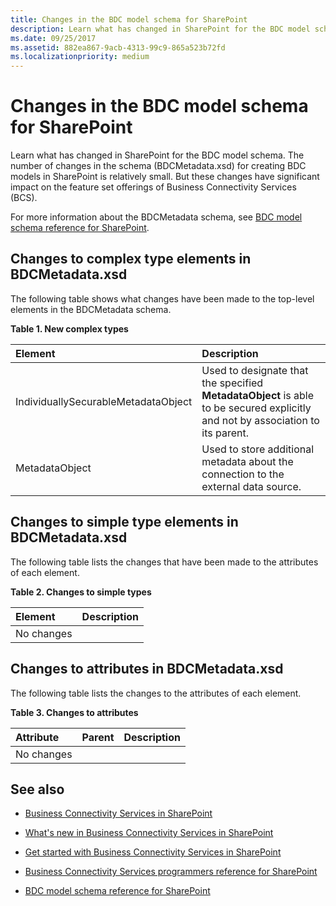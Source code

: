 ```yaml
---
title: Changes in the BDC model schema for SharePoint
description: Learn what has changed in SharePoint for the BDC model schema.
ms.date: 09/25/2017
ms.assetid: 882ea867-9acb-4313-99c9-865a523b72fd
ms.localizationpriority: medium
---
```



# Changes in the BDC model schema for SharePoint
Learn what has changed in SharePoint for the BDC model schema.
The number of changes in the schema (BDCMetadata.xsd) for creating BDC models in SharePoint is relatively small. But these changes have significant impact on the feature set offerings of Business Connectivity Services (BCS).
  
    
    

For more information about the BDCMetadata schema, see  [BDC model schema reference for SharePoint](bdc-model-schema-reference-for-sharepoint.md).
## Changes to complex type elements in BDCMetadata.xsd
<a name="bkmk_ChangesToElements"> </a>

The following table shows what changes have been made to the top-level elements in the BDCMetadata schema.
  
    
    

**Table 1. New complex types**


|**Element**|**Description**|
|:-----|:-----|
|IndividuallySecurableMetadataObject  <br/> |Used to designate that the specified **MetadataObject** is able to be secured explicitly and not by association to its parent. <br/> |
|MetadataObject  <br/> |Used to store additional metadata about the connection to the external data source.  <br/> |
   

## Changes to simple type elements in BDCMetadata.xsd
<a name="bkmk_ChangesToSimpleTypes"> </a>

The following table lists the changes that have been made to the attributes of each element.
  
    
    

**Table 2. Changes to simple types**


|**Element**|**Description**|
|:-----|:-----|
|No changes  <br/> ||
   

## Changes to attributes in BDCMetadata.xsd
<a name="bkmk_ChangesToAttributes"> </a>

The following table lists the changes to the attributes of each element.
  
    
    

**Table 3. Changes to attributes**


|**Attribute**|**Parent**|**Description**|
|:-----|:-----|:-----|
|No changes  <br/> |||
   

## See also
<a name="bkmk_AdditionalResources"> </a>


-  [Business Connectivity Services in SharePoint](business-connectivity-services-in-sharepoint.md)
    
  
-  [What's new in Business Connectivity Services in SharePoint](what-s-new-in-business-connectivity-services-in-sharepoint.md)
    
  
-  [Get started with Business Connectivity Services in SharePoint](get-started-with-business-connectivity-services-in-sharepoint.md)
    
  
-  [Business Connectivity Services programmers reference for SharePoint](business-connectivity-services-programmers-reference-for-sharepoint.md)
    
  
-  [BDC model schema reference for SharePoint](bdc-model-schema-reference-for-sharepoint.md)
    
  

